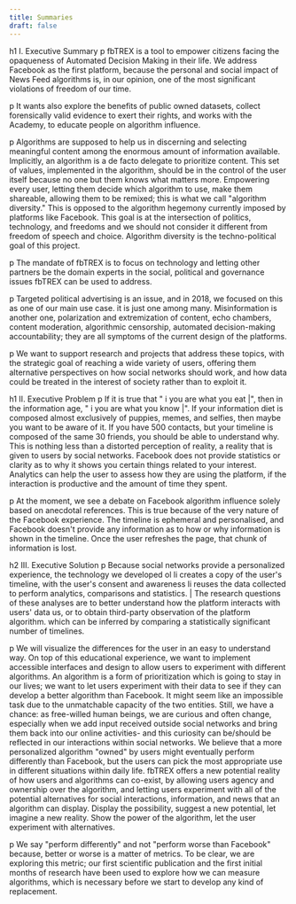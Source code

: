 ```yaml
---
title: Summaries
draft: false
---
```


h1 I. Executive Summary
p fbTREX is a tool to empower citizens facing the opaqueness of Automated Decision Making in their life. We address Facebook as the first platform, because the personal and social impact of News Feed algorithms is, in our opinion, one of the most significant violations of freedom of our time.

p It wants also explore the benefits of public owned datasets, collect forensically valid evidence to exert their rights, and works with the Academy, to educate people on algorithm influence. 

p Algorithms are supposed to help us in discerning and selecting meaningful content among the enormous amount of information available. Implicitly, an algorithm is a de facto delegate to prioritize content. This set of values, implemented in the algorithm, should be in the control of the user itself because no one but them knows what matters more. Empowering every user, letting them decide which algorithm to use, make them shareable, allowing them to be remixed; this is what we call "algorithm diversity." This is opposed to the algorithm hegemony currently imposed by platforms like Facebook. This goal is at the intersection of politics, technology, and freedoms and we should not consider it different from freedom of speech and choice. Algorithm diversity is the techno-political goal of this project.

p The mandate of fbTREX is to focus on technology and letting other partners be the domain experts in the social, political and governance issues fbTREX can be used to address.

p Targeted political advertising is an issue, and in 2018, we focused on this as one of our main use case. it is just one among many. Misinformation is another one, polarization and extremization of content, echo chambers, content moderation, algorithmic censorship, automated decision-making accountability; they are all symptoms of the current design of the platforms.

p We want to support research and projects that address these topics, with the strategic goal of reaching a wide variety of users, offering them alternative perspectives on how social networks should work, and how data could be treated in the interest of  society rather than to exploit it.


h1 II. Executive Problem
p If it is true that "
  i you are what you eat
  |", then in the information age, "
  i you are what you know
  |". If your information diet is composed almost exclusively of puppies, memes, and selfies, then maybe you want to be aware of it. If you have 500 contacts, but your timeline is composed of the same 30 friends, you should be able to understand why. This is nothing less than a distorted perception of reality, a reality that is given to users by social networks. Facebook does not provide statistics or clarity as to why it shows you certain things related to your interest. Analytics can help the user to assess how they are using the platform, if the interaction is productive and the amount of time they spent.

p At the moment, we see a debate on Facebook algorithm influence solely based on anecdotal references. This is true because of the very nature of the Facebook experience. The timeline is ephemeral and personalised, and Facebook doesn't provide any information as to how or why information is shown in the timeline. Once the user refreshes the page, that chunk of information is lost.

h2 III. Executive Solution
p Because social networks provide a personalized experience, the technology we developed
    ol
        li creates a copy of the user's timeline, with the user's consent and awareness
        li reuses the data collected to perform analytics, comparisons and statistics. 
| The research questions of these analyses are to better understand how the platform interacts with users' data us, or to obtain third-party observation of the platform algorithm. which can be inferred by comparing a statistically significant number of timelines.

p We will visualize the differences for the user in an easy to understand way. On top of this educational  experience, we want to implement  accessible interfaces and design to allow users to experiment with different algorithms. An algorithm is a form of prioritization which is going to stay in our lives; we want to let users experiment with their data to see if they can develop a better algorithm than Facebook. It might seem like an impossible task due to the unmatchable capacity of the two entities. Still, we have a chance: as free-willed human beings, we are curious and often change, especially when we add input received outside social networks and bring them back into our online activities- and this curiosity can be/should be reflected in our interactions within social networks. We believe that a more personalized  algorithm "owned" by users might eventually perform differently than Facebook, but the users can pick the most appropriate use in different situations within  daily life. fbTREX offers a new potential reality of how users and algorithms can co-exist, by allowing users agency and ownership over the algorithm, and letting users experiment with all of the potential alternatives for social interactions, information, and news that an algorithm can display. Display the possibility, suggest a new potential, let imagine a new reality. Show the power of the algorithm, let the user experiment with alternatives.

p We say "perform differently" and not "perform worse than Facebook" because, better or worse is a matter of metrics. To be clear, we are exploring this metric; our first scientific publication and the first initial months of research have been used to explore how we can measure algorithms, which is necessary before we  start to develop any kind of replacement.
